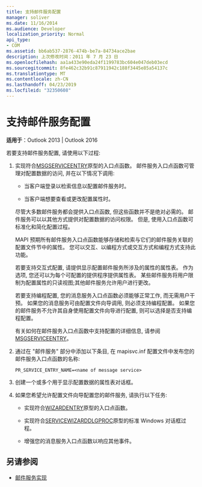 ```yaml
---
title: 支持邮件服务配置
manager: soliver
ms.date: 11/16/2014
ms.audience: Developer
localization_priority: Normal
api_type:
- COM
ms.assetid: bb6ab537-2876-474b-be7a-84734ace2bae
description: 上次修改时间：2011 年 7 月 23 日
ms.openlocfilehash: aa1a433e90eda24f1199783bc604e047deb03ecd
ms.sourcegitcommit: 8fe462c32b91c87911942c188f3445e85a54137c
ms.translationtype: MT
ms.contentlocale: zh-CN
ms.lasthandoff: 04/23/2019
ms.locfileid: "32350608"
---
```

# <a name="supporting-message-service-configuration"></a>支持邮件服务配置
  
**适用于**：Outlook 2013 | Outlook 2016 
  
若要支持邮件服务配置, 请使用以下过程:
  
1. 实现符合[MSGSERVICEENTRY](msgserviceentry.md)原型的入口点函数。 邮件服务入口点函数可管理对配置数据的访问, 并在以下情况下调用: 
    
   - 当客户端登录以检索信息以配置邮件服务时。
    
   - 当客户端想要查看或更改配置属性时。 
    
   尽管大多数邮件服务都会提供入口点函数, 但这些函数并不是绝对必需的。 邮件服务可以以其他方式提供对配置数据的访问权限。 但是, 使用入口点函数可标准化和简化配置过程。
    
   MAPI 预期所有邮件服务入口点函数能够存储和检索与它们的邮件服务关联的配置文件节中的属性。 您可以交互、以编程方式或交互方式和编程方式支持此功能。
    
   若要支持交互式配置, 请提供显示配置邮件服务所涉及的属性的属性表。 作为选项, 您还可以为每个可配置的提供程序提供属性表。 某些邮件服务将用户限制为配置属性的只读视图;其他邮件服务允许用户进行更改。
    
   若要支持编程配置, 您的消息服务入口点函数必须能够正常工作, 而无需用户干预。 如果您的消息服务可由配置文件向导调用, 则必须支持编程配置。 如果您的邮件服务不允许其自身使用配置文件向导进行配置, 则可以选择是否支持编程配置。
    
   有关如何在邮件服务入口点函数中支持配置的详细信息, 请参阅[MSGSERVICEENTRY](msgserviceentry.md)。
    
2. 通过在 "邮件服务" 部分中添加以下条目, 在 mapisvc.inf 配置文件中发布您的邮件服务入口点函数的名称:
    
   `PR_SERVICE_ENTRY_NAME=<name of message service>`
    
3. 创建一个或多个用于显示配置数据的属性表对话框。
    
4. 如果您希望允许配置文件向导配置您的邮件服务, 请执行以下任务:
    
   - 实现符合[WIZARDENTRY](wizardentry.md)原型的入口点函数。 
    
   - 实现符合[SERVICEWIZARDDLGPROC](servicewizarddlgproc.md)原型的标准 Windows 对话框过程。 
    
   - 增强您的消息服务入口点函数以响应其他事件。
    
## <a name="see-also"></a>另请参阅

- [邮件服务实现](message-service-implementation.md)

